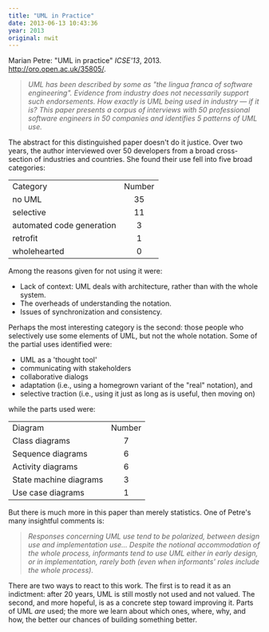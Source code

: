 ```yaml
---
title: "UML in Practice"
date: 2013-06-13 10:43:36
year: 2013
original: nwit
---
```

<p>Marian Petre: "UML in practice" <cite>ICSE'13</cite>, 2013. <a href="http://oro.open.ac.uk/35805/">http://oro.open.ac.uk/35805/</a>.</p>
<blockquote><em>UML has been described by some as "the lingua franca of software engineering". Evidence from industry does not necessarily support such endorsements. How exactly is UML being used in industry &mdash; if it is? This paper presents a corpus of interviews with 50 professional software engineers in 50 companies and identifies 5 patterns of UML use.</em></blockquote>
<p>The abstract for this distinguished paper doesn't do it justice. Over two years, the author interviewed over 50 developers from a broad cross-section of industries and countries. She found their use fell into five broad categories:</p>
<table>
<tbody>
<tr>
<td>Category</td>
<td>Number</td>
</tr>
<tr>
<td>no UML</td>
<td align="center">35</td>
</tr>
<tr>
<td>selective</td>
<td align="center">11</td>
</tr>
<tr>
<td>automated code generation</td>
<td align="center">3</td>
</tr>
<tr>
<td>retrofit</td>
<td align="center">1</td>
</tr>
<tr>
<td>wholehearted</td>
<td align="center">0</td>
</tr>
</tbody>
</table>
<p>Among the reasons given for not using it were:</p>
<ul>
	<li>Lack of context: UML deals with architecture, rather than with the whole system.</li>
	<li>The overheads of understanding the notation.</li>
	<li>Issues of synchronization and consistency.</li>
</ul>
<p>Perhaps the most interesting category is the second: those people who selectively use some elements of UML, but not the whole notation. Some of the partial uses identified were:</p>
<ul>
	<li>UML as a 'thought tool'</li>
	<li>communicating with stakeholders</li>
	<li>collaborative dialogs</li>
	<li>adaptation (i.e., using a homegrown variant of the "real" notation), and</li>
	<li>selective traction (i.e., using it just as long as is useful, then moving on)</li>
</ul>
<p>while the parts used were:</p>
<table>
<tbody>
<tr>
<td>Diagram</td>
<td>Number</td>
</tr>
<tr>
<td>Class diagrams</td>
<td align="center">7</td>
</tr>
<tr>
<td>Sequence diagrams</td>
<td align="center">6</td>
</tr>
<tr>
<td>Activity diagrams</td>
<td align="center">6</td>
</tr>
<tr>
<td>State machine diagrams</td>
<td align="center">3</td>
</tr>
<tr>
<td>Use case diagrams</td>
<td align="center">1</td>
</tr>
</tbody>
</table>
<p>But there is much more in this paper than merely statistics. One of Petre's many insightful comments is:</p>
<blockquote><em>Responses concerning UML use tend to be polarized, between design use and implementation use... Despite the notional accommodation of the whole process, informants tend to use UML either in early design, or in implementation, rarely both (even when informants' roles include the whole process).</em></blockquote>
<p>There are two ways to react to this work. The first is to read it as an indictment: after 20 years, UML is still mostly not used and not valued. The second, and more hopeful, is as a concrete step toward improving it. Parts of UML <em>are</em> used; the more we learn about which ones, where, why, and how, the better our chances of building something better.</p>
